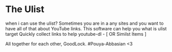 # The Ulist
when i can use the ulist?
Sometimes you are in a any sites and you want to have all of that about YouTube links. This software can help you
 what is ulist target
 Quickly collect links to help youtube-dl - [ OR Similst Items ]
 
 All together for each other, GoodLock. 
 #Pouya-Abbasian <3 
